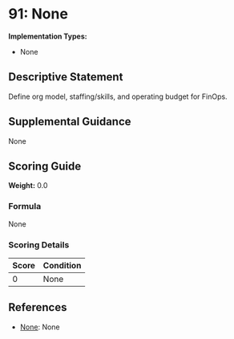# 91: None

**Implementation Types:**
- None

## Descriptive Statement

Define org model, staffing/skills, and operating budget for FinOps.

## Supplemental Guidance

None

## Scoring Guide

**Weight:** 0.0

### Formula

None

### Scoring Details

| Score | Condition |
| ----- | --------- |
| 0 | None |

## References

- [None](None): None

